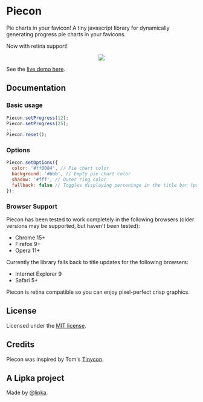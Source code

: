 # Piecon

Pie charts in your favicon! A tiny javascript library for dynamically generating progress pie charts in your favicons.

Now with retina support!

<p align="center"><img src="https://github.com/lipka/piecon/blob/master/example/screenshot.png?raw=true"></p>

See the [live demo here](http://lipka.github.com/piecon/).

## Documentation

### Basic usage

```javascript
Piecon.setProgress(12);
Piecon.setProgress(25);
...
Piecon.reset();
```

### Options

```javascript
Piecon.setOptions({
  color: '#ff0084', // Pie chart color
  background: '#bbb', // Empty pie chart color
  shadow: '#fff', // Outer ring color
  fallback: false // Toggles displaying percentage in the title bar (possible values - true, false, 'force')
});
```

### Browser Support

Piecon has been tested to work completely in the following browsers (older versions may be supported, but haven't been tested):

* Chrome 15+
* Firefox 9+
* Opera 11+

Currently the library falls back to title updates for the following browsers:

* Internet Explorer 9
* Safari 5+

Piecon is retina compatible so you can enjoy pixel-perfect crisp graphics.

## License

Licensed under the [MIT license](http://en.wikipedia.org/wiki/MIT_License).

## Credits

Piecon was inspired by Tom's [Tinycon](https://github.com/tommoor/tinycon).

## A Lipka project

Made by [@lipka](https://github.com/lipka).
